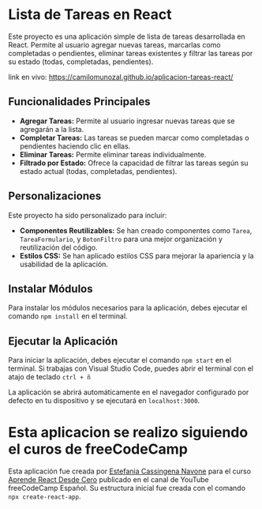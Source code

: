 # Lista de Tareas en React

Este proyecto es una aplicación simple de lista de tareas desarrollada en React. Permite al usuario agregar nuevas tareas, marcarlas como completadas o pendientes, eliminar tareas existentes y filtrar las tareas por su estado (todas, completadas, pendientes).

link en vivo:
https://camilomunozal.github.io/aplicacion-tareas-react/

## Funcionalidades Principales

- **Agregar Tareas:** Permite al usuario ingresar nuevas tareas que se agregarán a la lista.
- **Completar Tareas:** Las tareas se pueden marcar como completadas o pendientes haciendo clic en ellas.
- **Eliminar Tareas:** Permite eliminar tareas individualmente.
- **Filtrado por Estado:** Ofrece la capacidad de filtrar las tareas según su estado actual (todas, completadas, pendientes).

## Personalizaciones

Este proyecto ha sido personalizado para incluir:

- **Componentes Reutilizables:** Se han creado componentes como `Tarea`, `TareaFormulario`, y `BotonFiltro` para una mejor organización y reutilización del código.
- **Estilos CSS:** Se han aplicado estilos CSS para mejorar la apariencia y la usabilidad de la aplicación.

## Instalar Módulos

Para instalar los módulos necesarios para la aplicación, debes ejecutar el comando `npm install` en el terminal.

## Ejecutar la Aplicación

Para iniciar la aplicación, debes ejecutar el comando `npm start` en el terminal. Si trabajas con Visual Studio Code, puedes abrir el terminal con el atajo de teclado `ctrl + ñ`

La aplicación se abrirá automáticamente en el navegador configurado por defecto en tu dispositivo y se ejecutará en `localhost:3000`.

# Esta aplicacion se realizo siguiendo el curos de freeCodeCamp

Esta aplicación fue creada por [Estefania Cassingena Navone](https://twitter.com/EstefaniaCassN) para el curso [Aprende React Desde Cero](https://www.youtube.com/watch?v=6Jfk8ic3KVk) publicado en el canal de YouTube freeCodeCamp Español. Su estructura inicial fue creada con el comando `npx create-react-app`.
